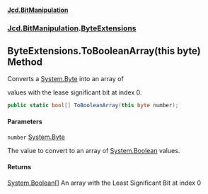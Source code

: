 #### [Jcd.BitManipulation](index.md 'index')

### [Jcd.BitManipulation](Jcd.BitManipulation.md 'Jcd.BitManipulation').[ByteExtensions](Jcd.BitManipulation.ByteExtensions.md 'Jcd.BitManipulation.ByteExtensions')

## ByteExtensions.ToBooleanArray(this byte) Method

Converts a
[System.Byte](https://docs.microsoft.com/en-us/dotnet/api/System.Byte 'System.Byte')
into an array of

values with the lease significant bit at index 0.

```csharp
public static bool[] ToBooleanArray(this byte number);
```

#### Parameters

<a name='Jcd.BitManipulation.ByteExtensions.ToBooleanArray(thisbyte).number'></a>

`number` [System.Byte](https://docs.microsoft.com/en-us/dotnet/api/System.Byte 'System.Byte')

The value to convert to an array of
[System.Boolean](https://docs.microsoft.com/en-us/dotnet/api/System.Boolean 'System.Boolean')
values.

#### Returns

[System.Boolean](https://docs.microsoft.com/en-us/dotnet/api/System.Boolean 'System.Boolean')[[]](https://docs.microsoft.com/en-us/dotnet/api/System.Array 'System.Array')
An array with the Least Significant Bit at index 0